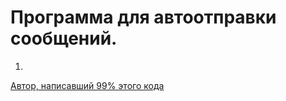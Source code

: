 # Программа для автоотправки сообщений.
1.

[Автор, написавший 99% этого кода](https://github.com/te4hnoplus)
